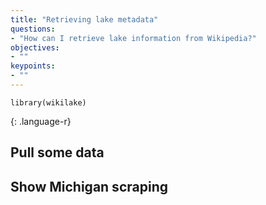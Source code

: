 ```yaml
---
title: "Retrieving lake metadata"
questions:
- "How can I retrieve lake information from Wikipedia?"
objectives:
- ""
keypoints:
- ""
---
```





~~~
library(wikilake)
~~~
{: .language-r}

## Pull some data

## Show Michigan scraping
